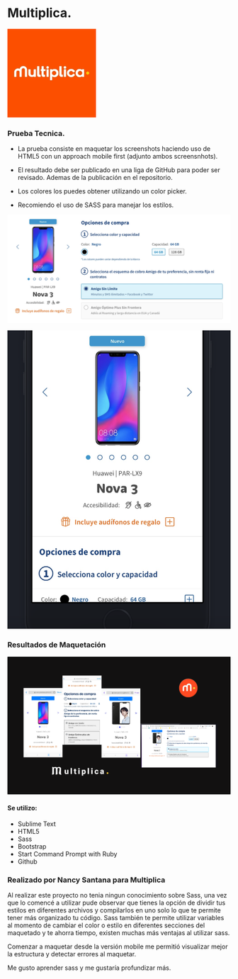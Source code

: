 # Multiplica.

![Multiplica](assets/images/multiplica.png)


### Prueba Tecnica.

* La prueba consiste en maquetar los screenshots haciendo uso de HTML5 con un approach mobile first (adjunto ambos screensnhots).

* El resultado debe ser publicado en una liga de GitHub para poder ser revisado. Ademas de la publicación en el repositorio.

* Los colores los puedes obtener utilizando un color picker.

* Recomiendo el uso de SASS para manejar los estilos.

![Prueba uno](assets/images/Maqueta1.png)

![Prueba dos](assets/images/mov.png)


### Resultados de Maquetación

![Maquetación](assets/images/maqueta.png)

#### Se utilizo:

* Sublime Text
* HTML5
* Sass
* Bootstrap
* Start Command Prompt with Ruby
* Github


### Realizado por Nancy Santana para Multiplica

Al realizar este proyecto no tenia ningun conocimiento sobre Sass, una vez que lo comencé a utilizar pude observar que tienes la opción de dividir tus estilos en diferentes archivos y compilarlos en uno solo lo que te permite tener más organizado tu código. Sass también te permite utilizar variables al momento de cambiar el color o estilo en diferentes secciones del maquetado y te ahorra tiempo, existen muchas más ventajas al utilizar sass.


Comenzar a maquetar desde la versión mobile me permitió visualizar mejor la estructura y detectar errores al maquetar.

Me gusto aprender sass y me gustaría profundizar más. 

